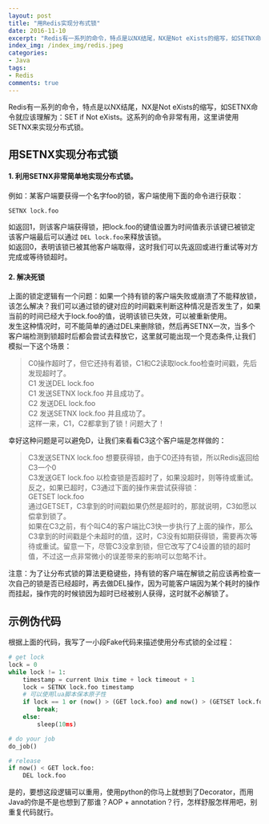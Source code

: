 ```yaml
---
layout: post
title: "用Redis实现分布式锁"
date: 2016-11-10
excerpt: "Redis有一系列的命令，特点是以NX结尾，NX是Not eXists的缩写，如SETNX命令就应该理解为：SET if Not eXists。这系列的命令非常有用，这里讲使用SETNX来实现分布式锁."
index_img: /index_img/redis.jpeg
categories: 
- Java
tags: 
- Redis
comments: true
---
```


Redis有一系列的命令，特点是以NX结尾，NX是Not eXists的缩写，如SETNX命令就应该理解为：SET if Not eXists。这系列的命令非常有用，这里讲使用SETNX来实现分布式锁。

## 用SETNX实现分布式锁
#### 1. 利用SETNX非常简单地实现分布式锁。  
例如：某客户端要获得一个名字foo的锁，客户端使用下面的命令进行获取：  

```
SETNX lock.foo
```  
如返回1，则该客户端获得锁，把lock.foo的键值设置为时间值表示该键已被锁定  
该客户端最后可以通过 ```DEL lock.foo```来释放该锁。  
如返回0，表明该锁已被其他客户端取得，这时我们可以先返回或进行重试等对方完成或等待锁超时。
#### 2. 解决死锁
上面的锁定逻辑有一个问题：如果一个持有锁的客户端失败或崩溃了不能释放锁，该怎么解决？我们可以通过锁的键对应的时间戳来判断这种情况是否发生了，如果当前的时间已经大于lock.foo的值，说明该锁已失效，可以被重新使用。  
发生这种情况时，可不能简单的通过DEL来删除锁，然后再SETNX一次，当多个客户端检测到锁超时后都会尝试去释放它，这里就可能出现一个竞态条件,让我们模拟一下这个场景：
>C0操作超时了，但它还持有着锁，C1和C2读取lock.foo检查时间戳，先后发现超时了。  
C1 发送DEL lock.foo  
C1 发送SETNX lock.foo 并且成功了。  
C2 发送DEL lock.foo  
C2 发送SETNX lock.foo 并且成功了。  
这样一来，C1，C2都拿到了锁！问题大了！    

幸好这种问题是可以避免D，让我们来看看C3这个客户端是怎样做的：

>C3发送SETNX lock.foo 想要获得锁，由于C0还持有锁，所以Redis返回给C3一个0  
C3发送GET lock.foo 以检查锁是否超时了，如果没超时，则等待或重试。  
反之，如果已超时，C3通过下面的操作来尝试获得锁：  
GETSET lock.foo   
通过GETSET，C3拿到的时间戳如果仍然是超时的，那就说明，C3如愿以偿拿到锁了。  
如果在C3之前，有个叫C4的客户端比C3快一步执行了上面的操作，那么C3拿到的时间戳是个未超时的值，这时，C3没有如期获得锁，需要再次等待或重试。留意一下，尽管C3没拿到锁，但它改写了C4设置的锁的超时值，不过这一点非常微小的误差带来的影响可以忽略不计。    

注意：为了让分布式锁的算法更稳键些，持有锁的客户端在解锁之前应该再检查一次自己的锁是否已经超时，再去做DEL操作，因为可能客户端因为某个耗时的操作而挂起，操作完的时候锁因为超时已经被别人获得，这时就不必解锁了。

## 示例伪代码

根据上面的代码，我写了一小段Fake代码来描述使用分布式锁的全过程：

```python
# get lock
lock = 0
while lock != 1:
    timestamp = current Unix time + lock timeout + 1
    lock = SETNX lock.foo timestamp
    # 可以使用lua脚本保本原子性
    if lock == 1 or (now() > (GET lock.foo) and now() > (GETSET lock.foo timestamp)):
        break;
    else:
        sleep(10ms)

# do your job
do_job()

# release
if now() < GET lock.foo:
    DEL lock.foo
```
是的，要想这段逻辑可以重用，使用python的你马上就想到了Decorator，而用Java的你是不是也想到了那谁？AOP + annotation？行，怎样舒服怎样用吧，别重复代码就行。  